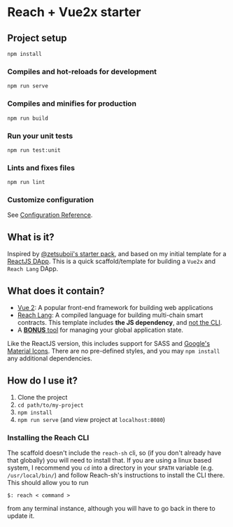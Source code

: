 # Reach + Vue2x starter

## Project setup
```
npm install
```

### Compiles and hot-reloads for development
```
npm run serve
```

### Compiles and minifies for production
```
npm run build
```

### Run your unit tests
```
npm run test:unit
```

### Lints and fixes files
```
npm run lint
```

### Customize configuration
See [Configuration Reference](https://cli.vuejs.org/config/).

## What is it? 

Inspired by [@zetsuboii's starter pack](https://github.com/Zetsuboii/reach-react-starter), and based on my initial template for a [ReactJS DApp](). 
This is a quick scaffold/template for building a `Vue2x` and `Reach Lang` DApp. 

## What does it contain? 

* [Vue 2](https://cli.vuejs.org/guide/creating-a-project.html#vue-create): A popular front-end framework for building web applications 
* [Reach Lang](https://docs.reach.sh/): A compiled language for building multi-chain smart contracts. This template includes **the JS dependency**, and [not the CLI](#installing-the-reach-cli).
* A [**BONUS** tool](#bonus-global-dapp-state) for managing your global application state.

Like the ReactJS version, this includes support for SASS and [Google's Material Icons](https://fonts.google.com/icons). There are no pre-defined styles, and you may `npm install` any additional dependencies.


## How do I use it?

1. Clone the project
2. `cd path/to/my-project`
3. `npm install` 
4. `npm run serve` (and view project at `localhost:8080`)

### Installing the Reach CLI

The scaffold doesn't include the `reach-sh` cli, so (if you don't already have that globally) you will need to install that. If you are using a linux based system, I recommend you `cd` into a directory in your `$PATH` variable (e.g. `/usr/local/bin/`) and follow Reach-sh's instructions to install the CLI there. This should allow you to run 

```
$: reach < command >
```

from any terminal instance, although you will have to go back in there to update it. 


